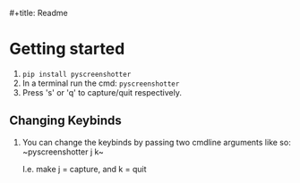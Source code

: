 #+title: Readme

# Getting started  
1. `pip install pyscreenshotter`  
2. In a terminal run the cmd: `pyscreenshotter`  
3. Press 's' or 'q' to capture/quit respectively.  

## Changing Keybinds  
1. You can change the keybinds by passing two cmdline arguments like so:  
   ~pyscreenshotter j k~  

   I.e. make j = capture, and k = quit  

